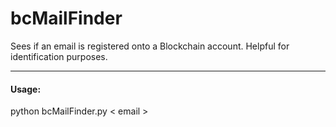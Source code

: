 bcMailFinder
============

Sees if an email is registered onto a Blockchain account.  Helpful for identification purposes.

<hr>
<h4>Usage:</h4> 
python bcMailFinder.py < email >
